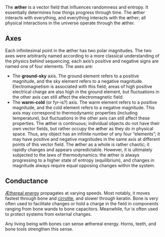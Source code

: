 The **æther** is a vector field that influences randomness and entropy. It essentially determines how things progress through time. The æther interacts with everything, and everything interacts with the æther; all physical interactions in the universe operate through the æther.

## Axes
Each infinitesimal point in the æther has two polar magnitudes. The two axes were arbitrarily named according to a more classical understanding of the physics behind sequencing; each axis’s positive and negative signs are named one of four elements. The axes are:
- The **ground-sky** axis. The ground element refers to a positive magnitude, and the sky element refers to a negative magnitude. Electromagnetism is associated with this field; areas of high positive electrical charge are also high in the ground element, but fluctuations in the other axis can still affect the electromagnetic field.
- The **warm-cold** (or fyr-is?) axis. The warm element refers to a positive magnitude, and the cold element refers to a negative magnitude. This axis may correspond to thermodynamic properties (including temperature), but fluctuations in the other axis can still affect these properties.
The æther is continuous; individual objects do not have their own vector fields, but rather occupy the æther as they do in physical space. Thus, any object has an infinite number of any four “elements”; it may have positive and negative magnitudes in the same axis at different points of this vector field. The æther as a whole is rather chaotic; it rapidly changes and appears unpredictable. However, it is ultimately subjected to the laws of thermodynamics: the æther is always progressing to a higher state of entropy (equilibrium), and changes in magnitude always require equal opposing changes within the system.

## Conductance
[Æthereal energy](<./Energy.md>) propagates at varying speeds. Most notably, it moves fastest through bone and [cirrolite](<../Technology/Cirrolite.md>), and slower through keratin. Bone is very often used to facilitate changes or hold a charge in the field in components ranging from bone wands to bone capacitors. Meanwhile, fur is often used to protect systems from external changes.

Any living being with bones can sense æthereal energy. Horns, teeth, and bone tools strengthen this sense.